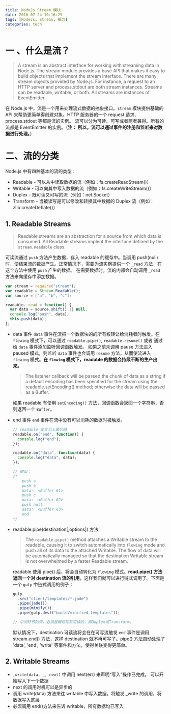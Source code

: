 ```yaml
---
title: NodeJs Stream 模块
date: 2016-07-24 10:16:29
tags: [NodeJs, Stream, 概念]
categories: tech
---
```


# 一 、什么是流？

> A stream is an abstract interface for working with streaming data in Node.js. The stream module provides a base API that makes it easy to build objects that implement the stream interface.
> There are many stream objects provided by Node.js. For instance, a request to an HTTP server and process.stdout are both stream instances.
> Streams can be readable, writable, or both. All streams are instances of EventEmitter.

在 Node.js 中，流是一个用来处理流式数据的抽象接口。`stream` 模块提供基础的 API 来帮助更简单得创建对象。HTTP 服务器的一个 request 请求、process.stdout 等都是流的实例。
流可以分为可读、可写或者两者兼得。所有的流都是 EventEmitter 的实例。（**注： 所以，流可以通过事件的注册和监听来对数据进行处理。**）

<!--more-->

# 二、流的分类

Node.js 中有四种基本的流的类型：

- Readable - 可以从中读取数据的流（例如：fs.createReadStream()）
- Writable - 可以向其中写入数据的流（例如：fs.createWriteStream()）
- Duplex - 既可读又可写的流（例如：net.Socket）
- Transform - 当被读写是可以修改和转换其中数据的 Duplex 流（例如：zlib.createDeflate()）

## 1. Readable Streams

> Readable streams are an abstraction for a source from which data is consumed.
> All Readable streams implent the interface defined by the `stream.Readable` class.

可读流通过 `push` 方法产生数据，存入 readable 的缓存中。当调用 push(null) 时，便结束流的数据产生。正常情况下，需要为流实例提供一个 `_read` 方法，在这个方法中使用 `push` 产生的数据。
在需要数据时，流的内部会自动调用 `_read` 方法来向缓存中添加数据。

```javascript
var stream = require("stream");
var readable = Stream.Readable();
var source = ["a", "b", "c"];

readable._read = function() {
  var data = source.shift() || null;
  console.log("push", data);
  this.push(data);
};
```

- data 事件
  `data` 事件在流把一个数据块的的所有权转让给消耗者时触发。在 `flowing` 模式下，可以通过 `readable.pipe()`, `readable.resume()` 或者 通过给 `data` 事件添加监听回调函数触发。
  如果之前未调用 pause 方法进入 paused 模式，则监听 `data` 事件也会调用 `resume` 方法，从而使流进入 `flowing` 模式。**在 `flowing` 模式下，readable 的数据会持续不断的生产出来。**

  > The listener callback will be passed the chunk of data as a string if a default encoding has been specified for the stream using the readable.setEncoding() method; otherwise the data will be passed as a Buffer.

  如果 readable 有使用 `setEncoding()` 方法，回调函数会返回一个字符串，否则返回一个 `Buffer`。

- end 事件
  `end` 事件在流中没有可以消耗的数据时被触发。

  ```javascript
  // readable 定义见上面代码
  readable.on("end", function() {
    console.log("end");
  });

  readable.on("data", function(data) {
    console.log("data", data);
  });

  // 输出：
  /*
      push a
      push b
      data:  <Buffer 61>
      push c
      data:  <Buffer 62>
      push null
      data:  <Buffer 63>
      end
  */
  ```

- readable.pipe(destination[,options]) 方法

  > The `readable.pipe()` method attaches a Writable stream to the readable, causing it to switch automatically into `flowing` mode and push all of its data to the attached Writable. The flow of data will be automatically managed so that the destination Writable stream is not overwhelmed by a faster Readable stream.

  readable 使用 pipe() 后，将会自动转化为 `flowing` 模式。**read.pipe() 方法返回一个对 destination 流的引用**，这样我们就可以进行链式调用了。下面是一个 `gulp` 中链式调用的例子：

  ```javascript
  gulp
    .src("client/templates/*.jade")
    .pipe(jade())
    .pipe(minify())
    .pipe(gulp.dest("build/minified_templates"));

  // 中间环节的流，必须是既可写又可读的，即Duplex或Transform。
  ```

  默认情况下，destination 可读流将会在在可写流触发 `end` 事件是调用 stream.end() 方法，这样 destination 就不再可写了。pipe() 方法自动处理了 'data', 'end', 'write' 等事件和方法，使得关联变得更简单。

## 2. Writable Streams

- `_write(data, _, next)` 中调用 next(err) 来声明“写入”操作已完成， 可以开始写入下一个数据
- next 的调用时机可以是异步的
- 调用 write(data) 方法来往 writable 中写入数据。将触发 \_write 的调用，将数据写入底层
- 必须调用 end()方法来告诉 writable，所有数据均已写入
